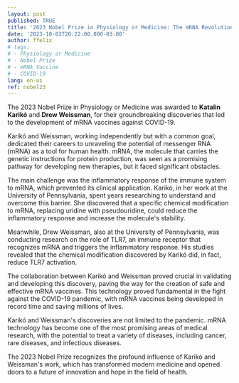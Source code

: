 ```yaml
---
layout: post
published: TRUE
title: '2023 Nobel Prize in Physiology or Medicine: The mRNA Revolution with Karikó and Weissman'
date: '2023-10-03T20:22:00.000-03:00'
author: ffelix
# tags:
# - Physiology or Medicine
# - Nobel Prize
# - mRNA Vaccine
# - COVID-19
lang: en-us
ref: nobel23
---
```


The 2023 Nobel Prize in Physiology or Medicine was awarded to **Katalin Karikó** and **Drew Weissman**, for their groundbreaking discoveries that led to the development of mRNA vaccines against COVID-19. 
  <!--more-->

Karikó and Weissman, working independently but with a common goal, dedicated their careers to unraveling the potential of messenger RNA (mRNA) as a tool for human health. mRNA, the molecule that carries the genetic instructions for protein production, was seen as a promising pathway for developing new therapies, but it faced significant obstacles.

The main challenge was the inflammatory response of the immune system to mRNA, which prevented its clinical application. Karikó, in her work at the University of Pennsylvania, spent years researching to understand and overcome this barrier. She discovered that a specific chemical modification to mRNA, replacing uridine with pseudouridine, could reduce the inflammatory response and increase the molecule's stability.

Meanwhile, Drew Weissman, also at the University of Pennsylvania, was conducting research on the role of TLR7, an immune receptor that recognizes mRNA and triggers the inflammatory response. His studies revealed that the chemical modification discovered by Karikó did, in fact, reduce TLR7 activation.

The collaboration between Karikó and Weissman proved crucial in validating and developing this discovery, paving the way for the creation of safe and effective mRNA vaccines. This technology proved fundamental in the fight against the COVID-19 pandemic, with mRNA vaccines being developed in record time and saving millions of lives.

Karikó and Weissman's discoveries are not limited to the pandemic. mRNA technology has become one of the most promising areas of medical research, with the potential to treat a variety of diseases, including cancer, rare diseases, and infectious diseases.

The 2023 Nobel Prize recognizes the profound influence of Karikó and Weissman's work, which has transformed modern medicine and opened doors to a future of innovation and hope in the field of health. 
